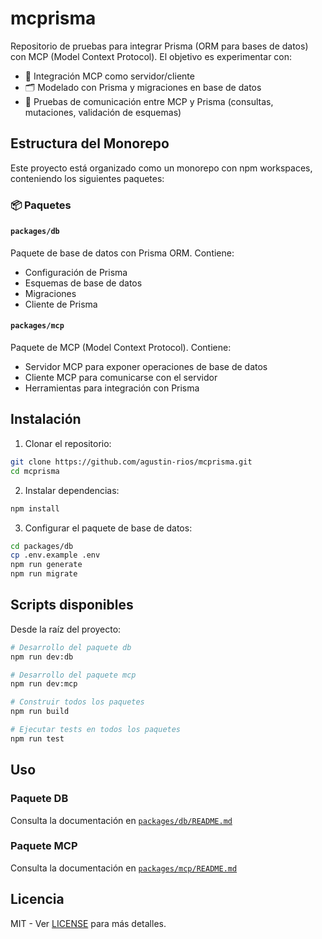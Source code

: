 # mcprisma

Repositorio de pruebas para integrar Prisma (ORM para bases de datos) con MCP (Model Context Protocol). El objetivo es experimentar con:

- 🔗 Integración MCP como servidor/cliente
- 🗂 Modelado con Prisma y migraciones en base de datos
- 🧪 Pruebas de comunicación entre MCP y Prisma (consultas, mutaciones, validación de esquemas)

## Estructura del Monorepo

Este proyecto está organizado como un monorepo con npm workspaces, conteniendo los siguientes paquetes:

### 📦 Paquetes

#### `packages/db`
Paquete de base de datos con Prisma ORM. Contiene:
- Configuración de Prisma
- Esquemas de base de datos
- Migraciones
- Cliente de Prisma

#### `packages/mcp`
Paquete de MCP (Model Context Protocol). Contiene:
- Servidor MCP para exponer operaciones de base de datos
- Cliente MCP para comunicarse con el servidor
- Herramientas para integración con Prisma

## Instalación

1. Clonar el repositorio:
```bash
git clone https://github.com/agustin-rios/mcprisma.git
cd mcprisma
```

2. Instalar dependencias:
```bash
npm install
```

3. Configurar el paquete de base de datos:
```bash
cd packages/db
cp .env.example .env
npm run generate
npm run migrate
```

## Scripts disponibles

Desde la raíz del proyecto:

```bash
# Desarrollo del paquete db
npm run dev:db

# Desarrollo del paquete mcp
npm run dev:mcp

# Construir todos los paquetes
npm run build

# Ejecutar tests en todos los paquetes
npm run test
```

## Uso

### Paquete DB

Consulta la documentación en [`packages/db/README.md`](packages/db/README.md)

### Paquete MCP

Consulta la documentación en [`packages/mcp/README.md`](packages/mcp/README.md)

## Licencia

MIT - Ver [LICENSE](LICENSE) para más detalles. 

